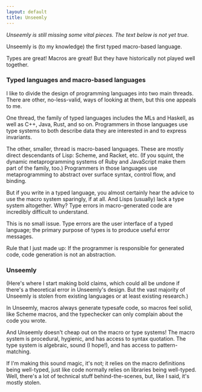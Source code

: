 ```yaml
---
layout: default
title: Unseemly
---
```


_Unseemly is still missing some vital pieces. The text below is not yet true._

Unseemly is (to my knowledge) the first typed macro-based language.

Types are great! Macros are great! But they have historically not played well together.

### Typed languages and macro-based languages

I like to divide the design of programming languages into two main threads. 
There are other, no-less-valid, ways of looking at them,
 but this one appeals to me.

One thread, the family of typed languages 
 includes the MLs and Haskell, as well as C++, Java, Rust, and so on.
Programmers in those languages use type systems
 to both describe data they are interested in and to express invariants.

The other, smaller, thread is macro-based languages.
These are mostly direct descendants of Lisp: Scheme, and Racket, etc.
(If you squint, the dynamic metaprogramming systems of Ruby and JavaScript
 make them part of the family, too.)
Programmers in those languages use metaprogramming to 
 abstract over surface syntax, control flow, and binding.

But if you write in a typed language, 
 you almost certainly hear the advice to use the macro system sparingly,
  if at all.
And Lisps (usually) lack a type system altogether.
Why?
Type errors in macro-generated code 
 are incredibly difficult to understand.

This is no small issue.
Type errors are the user interface of a typed language;
 the primary purpose of types is to produce useful error messages.

Rule that I just made up:
 If the programmer is responsible for generated code,
  code generation is not an abstraction.

### Unseemly

(Here's where I start making bold claims,
  which could all be undone 
   if there's a theoretical error in Unseemly's design.
 But the vast majority of Unseemly
  is stolen from existing languages or at least existing research.)

In Unseemly, macros always generate typesafe code,
 so macros feel solid, like Scheme macros,
  and the typechecker can only complain about the code you wrote.

And Unseemly doesn't cheap out on the macro or type systems!
The macro system is procedural, hygienic, and has access to syntax quotation.
The type system is algebraic, sound (I hope!), and has access to pattern-matching.

If I'm making this sound magic, it's not; 
 it relies on the macro definitions being well-typed,
  just like code normally relies on libraries being well-typed.
Well, there's a lot of technical stuff behind-the-scenes,
 but, like I said, it's mostly stolen.
 
